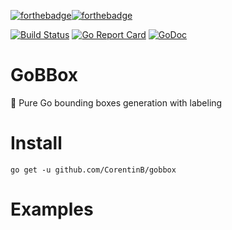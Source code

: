 [![forthebadge](https://forthebadge.com/images/badges/built-with-love.svg)](https://forthebadge.com)[![forthebadge](https://forthebadge.com/images/badges/made-with-go.svg)](https://forthebadge.com)

[![Build Status](https://travis-ci.org/CorentinB/gobbox.svg?branch=master)](https://travis-ci.org/CorentinB/gobbox)
[![Go Report Card](https://goreportcard.com/badge/github.com/CorentinB/gobbox)](https://goreportcard.com/report/github.com/CorentinB/gobbox)
[![GoDoc](https://godoc.org/github.com/CorentinB/gobbox?status.svg)](https://godoc.org/github.com/CorentinB/gobbox)

# GoBBox

:white_square_button: Pure Go bounding boxes generation with labeling

# Install

`go get -u github.com/CorentinB/gobbox`

# Examples